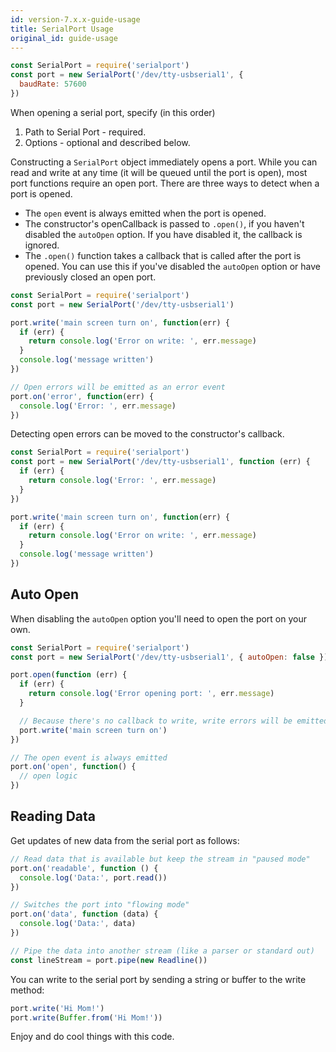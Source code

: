 ```yaml
---
id: version-7.x.x-guide-usage
title: SerialPort Usage
original_id: guide-usage
---
```


```js
const SerialPort = require('serialport')
const port = new SerialPort('/dev/tty-usbserial1', {
  baudRate: 57600
})
```

When opening a serial port, specify (in this order)

1. Path to Serial Port - required.
1. Options - optional and described below.

Constructing a `SerialPort` object immediately opens a port. While you can read and write at any time (it will be queued until the port is open), most port functions require an open port. There are three ways to detect when a port is opened.

- The `open` event is always emitted when the port is opened.
- The constructor's openCallback is passed to `.open()`, if you haven't disabled the `autoOpen` option. If you have disabled it, the callback is ignored.
- The `.open()` function takes a callback that is called after the port is opened. You can use this if you've disabled the `autoOpen` option or have previously closed an open port.

```js
const SerialPort = require('serialport')
const port = new SerialPort('/dev/tty-usbserial1')

port.write('main screen turn on', function(err) {
  if (err) {
    return console.log('Error on write: ', err.message)
  }
  console.log('message written')
})

// Open errors will be emitted as an error event
port.on('error', function(err) {
  console.log('Error: ', err.message)
})
```

Detecting open errors can be moved to the constructor's callback.
```js
const SerialPort = require('serialport')
const port = new SerialPort('/dev/tty-usbserial1', function (err) {
  if (err) {
    return console.log('Error: ', err.message)
  }
})

port.write('main screen turn on', function(err) {
  if (err) {
    return console.log('Error on write: ', err.message)
  }
  console.log('message written')
})

```

## Auto Open

When disabling the `autoOpen` option you'll need to open the port on your own.

```js
const SerialPort = require('serialport')
const port = new SerialPort('/dev/tty-usbserial1', { autoOpen: false })

port.open(function (err) {
  if (err) {
    return console.log('Error opening port: ', err.message)
  }

  // Because there's no callback to write, write errors will be emitted on the port:
  port.write('main screen turn on')
})

// The open event is always emitted
port.on('open', function() {
  // open logic
})
```

## Reading Data

Get updates of new data from the serial port as follows:

```js
// Read data that is available but keep the stream in "paused mode"
port.on('readable', function () {
  console.log('Data:', port.read())
})

// Switches the port into "flowing mode"
port.on('data', function (data) {
  console.log('Data:', data)
})

// Pipe the data into another stream (like a parser or standard out)
const lineStream = port.pipe(new Readline())
```

You can write to the serial port by sending a string or buffer to the write method:

```js
port.write('Hi Mom!')
port.write(Buffer.from('Hi Mom!'))
```

Enjoy and do cool things with this code.
